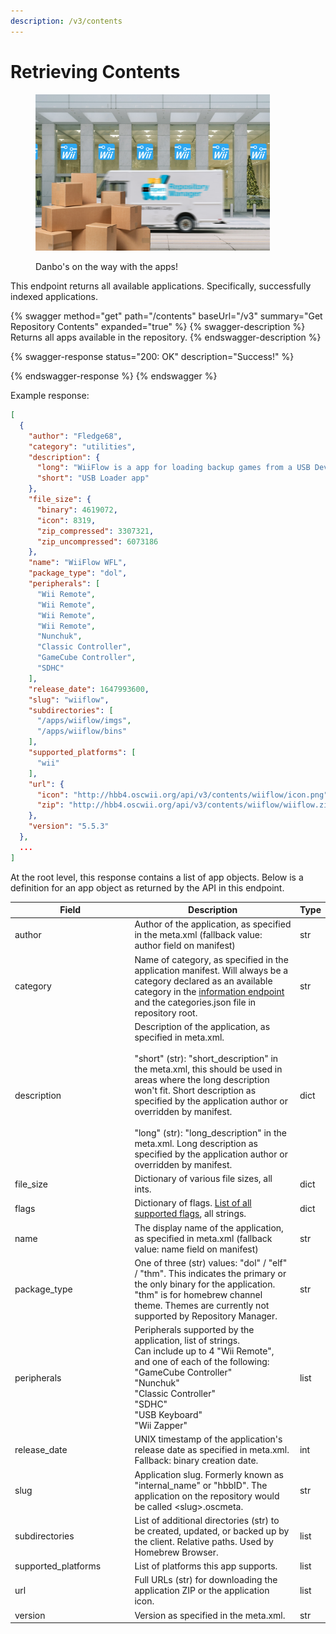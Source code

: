 ```yaml
---
description: /v3/contents
---
```


# Retrieving Contents



<figure><img src="../.gitbook/assets/danbomovers2.png" alt="" width="375"><figcaption><p>Danbo's on the way with the apps!</p></figcaption></figure>

This endpoint returns all available applications. Specifically, successfully indexed applications.

{% swagger method="get" path="/contents" baseUrl="/v3" summary="Get Repository Contents" expanded="true" %}
{% swagger-description %}
Returns all apps available in the repository.
{% endswagger-description %}

{% swagger-response status="200: OK" description="Success!" %}

{% endswagger-response %}
{% endswagger %}

Example response:

```json
[
  {
    "author": "Fledge68",
    "category": "utilities",
    "description": {
      "long": "WiiFlow is a app for loading backup games from a USB Device or SD card.\n    It displays your games in a coverflow with 3D full box covers.\n    \n    Key features:\n    * Emulated NAND support\n    * Plugin system for emu apps\n    * Devolution support\n    * Nintendont support\n    * Neek2o support",
      "short": "USB Loader app"
    },
    "file_size": {
      "binary": 4619072,
      "icon": 8319,
      "zip_compressed": 3307321,
      "zip_uncompressed": 6073186
    },
    "name": "WiiFlow WFL",
    "package_type": "dol",
    "peripherals": [
      "Wii Remote",
      "Wii Remote",
      "Wii Remote",
      "Wii Remote",
      "Nunchuk",
      "Classic Controller",
      "GameCube Controller",
      "SDHC"
    ],
    "release_date": 1647993600,
    "slug": "wiiflow",
    "subdirectories": [
      "/apps/wiiflow/imgs",
      "/apps/wiiflow/bins"
    ],
    "supported_platforms": [
      "wii"
    ],
    "url": {
      "icon": "http://hbb4.oscwii.org/api/v3/contents/wiiflow/icon.png",
      "zip": "http://hbb4.oscwii.org/api/v3/contents/wiiflow/wiiflow.zip"
    },
    "version": "5.5.3"
  },
  ...
]
```

At the root level, this response contains a list of app objects. Below is a definition for an app object as returned by the API in this endpoint.

<table data-full-width="true"><thead><tr><th width="217">Field</th><th width="371.3333333333333">Description</th><th>Type</th></tr></thead><tbody><tr><td>author</td><td>Author of the application, as specified in the meta.xml (fallback value: author field on manifest)</td><td>str</td></tr><tr><td>category</td><td>Name of category, as specified in the application manifest. Will always be a category declared as an available category in the <a href="retrieving-information.md">information endpoint</a> and the categories.json file in repository root.</td><td>str</td></tr><tr><td>description</td><td>Description of the application, as specified in meta.xml.<br><br>"short" (str): "short_description" in the meta.xml, this should be used in areas where the long description won't fit. Short description as specified by the application author or overridden by manifest.<br><br>"long" (str): "long_description" in the meta.xml. Long description as specified by the application author or overridden by manifest.</td><td>dict</td></tr><tr><td>file_size</td><td>Dictionary of various file sizes, all ints.</td><td>dict</td></tr><tr><td>flags</td><td>Dictionary of flags. <a href="../manifests/essential-information/flags.md">List of all supported flags</a>, all strings.</td><td>dict</td></tr><tr><td>name</td><td>The display name of the application, as specified in meta.xml (fallback value: name field on manifest)</td><td>str</td></tr><tr><td>package_type</td><td>One of three (str) values: "dol" / "elf" / "thm". This indicates the primary or the only binary for the application. "thm" is for homebrew channel theme. Themes are currently not supported by Repository Manager.</td><td>str</td></tr><tr><td>peripherals</td><td>Peripherals supported by the application, list of strings.<br>Can include up to 4 "Wii Remote", and one of each of the following:<br>"GameCube Controller"<br>"Nunchuk"<br>"Classic Controller"<br>"SDHC"<br>"USB Keyboard"<br>"Wii Zapper"</td><td>list</td></tr><tr><td>release_date</td><td>UNIX timestamp of the application's release date as specified in meta.xml.<br>Fallback: binary creation date.</td><td>int</td></tr><tr><td>slug</td><td>Application slug. Formerly known as "internal_name" or "hbbID". The application on the repository would be called &#x3C;slug>.oscmeta.</td><td>str</td></tr><tr><td>subdirectories</td><td>List of additional directories (str) to be created, updated, or backed up by the client. Relative paths. Used by Homebrew Browser.</td><td>list</td></tr><tr><td>supported_platforms</td><td>List of platforms this app supports.</td><td>list</td></tr><tr><td>url</td><td>Full URLs (str) for downloading the application ZIP or the application icon.</td><td>list</td></tr><tr><td>version</td><td>Version as specified in the meta.xml.</td><td>str</td></tr></tbody></table>
